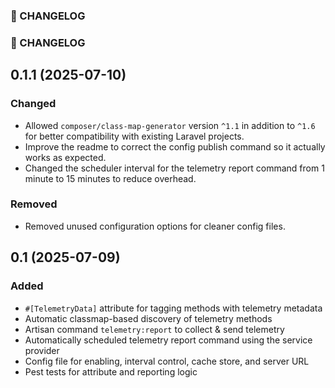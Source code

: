 ### 📝 CHANGELOG

### 📝 CHANGELOG

## 0.1.1 (2025-07-10)

### Changed

* Allowed `composer/class-map-generator` version `^1.1` in addition to `^1.6` for better compatibility with existing Laravel projects.
* Improve the readme to correct the config publish command so it actually works as expected.
* Changed the scheduler interval for the telemetry report command from 1 minute to 15 minutes to reduce overhead.

### Removed

* Removed unused configuration options for cleaner config files.

## 0.1 (2025-07-09)

### Added

- `#[TelemetryData]` attribute for tagging methods with telemetry metadata
- Automatic classmap-based discovery of telemetry methods
- Artisan command `telemetry:report` to collect & send telemetry
- Automatically scheduled telemetry report command using the service provider
- Config file for enabling, interval control, cache store, and server URL
- Pest tests for attribute and reporting logic
